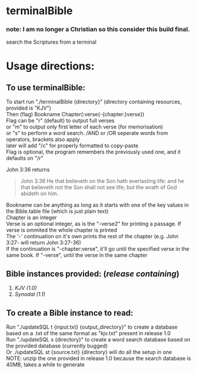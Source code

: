 # terminalBible
### note: I am no longer a Christian so this consider this build final.
search the Scriptures from a terminal

# Usage directions:
## To use terminalBible:
  To start run "./terminalBible {directory}" (directory containing resources, provided is "KJV") <br>
  Then (flag) Bookname Chapter(:verse{-{chapter:}verse}) <br>
  Flag can be "r" (default) to output full verses <br>
  or "m" to output only first letter of each verse (for memorisation) <br>
  or "s" to perform a word search. /AND or /OR seperate words from operators, brackets also apply <br>
  later will add "/c" for properly formatted to copy-paste <br>
  Flag is optional, the program remembers the previously used one, and it defaults on "/r" <br>

  John 3:36 returns
  <blockquote>John 3:36 He that believeth on the Son hath everlasting life: and he that believeth not the Son shall not see life; but the wrath of God abideth on him.</blockquote>
  Bookname can be anything as long as it starts with one of the key values in the Bible.table file (which is just plain text) <br>
  Chapter is an integer <br>
  Verse is an optional integer, as is the "-verse2" for printing a passage. If verse is ommited the whole chapter is printed<br>
  The '-' continuation on it's own prints the rest of the chapter (e.g. John 3:27- will return John 3:27-36)<br>
  If the continuation is "-chapter:verse", it'll go until the specified verse in the same book. If "-verse", until the verse in the same chapter <br>
<h2> Bible instances provided: (<em>release containing</em>)</h2>
<ol><li><em>KJV (1.0)</em></li>
  <li><em>Synodal (1.1)</em></li></ol>
<h2> To create a Bible instance to read: </h2>
  Run "./updateSQL t {input.txt} {output_directory}"  to create a database based on a .txt of the same format as "kjv.txt" present in release 1.0 <br>
  Run "./updateSQL s {directory}" to create a word search database based on the provided database (currently bugged) <br>
  Or ./updateSQL st {source.txt} {directory} will do all the setup in one <br>
  NOTE: unzip the one provided in release 1.0 because the search database is 40MB, takes a while to generate <br>
